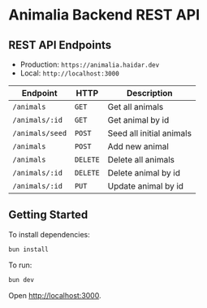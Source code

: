# Animalia Backend REST API

## REST API Endpoints

- Production: `https://animalia.haidar.dev`
- Local: `http://localhost:3000`

| Endpoint        | HTTP     | Description              |
| --------------- | -------- | ------------------------ |
| `/animals`      | `GET`    | Get all animals          |
| `/animals/:id`  | `GET`    | Get animal by id         |
| `/animals/seed` | `POST`   | Seed all initial animals |
| `/animals`      | `POST`   | Add new animal           |
| `/animals`      | `DELETE` | Delete all animals       |
| `/animals/:id`  | `DELETE` | Delete animal by id      |
| `/animals/:id`  | `PUT`    | Update animal by id      |

## Getting Started

To install dependencies:

```sh
bun install
```

To run:

```sh
bun dev
```

Open <http://localhost:3000>.
